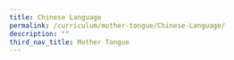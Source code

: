 ```yaml
---
title: Chinese Language
permalink: /curriculum/mother-tongue/Chinese-Language/
description: ""
third_nav_title: Mother Tongue
---
```



